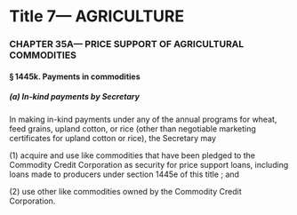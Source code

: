 
# Title 7— AGRICULTURE
### CHAPTER 35A— PRICE SUPPORT OF AGRICULTURAL COMMODITIES
#### § 1445k. Payments in commodities
##### (a) In-kind payments by Secretary

In making in-kind payments under any of the annual programs for wheat, feed grains, upland cotton, or rice (other than negotiable marketing certificates for upland cotton or rice), the Secretary may

(1) acquire and use like commodities that have been pledged to the Commodity Credit Corporation as security for price support loans, including loans made to producers under section 1445e of this title ; and

(2) use other like commodities owned by the Commodity Credit Corporation.
